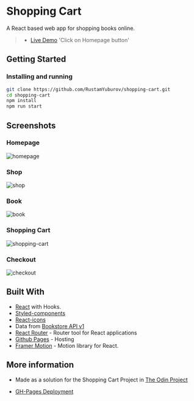 # Shopping Cart

A React based web app for shopping books online.

> - [Live Demo](https://rustamyuburov.github.io/shopping-cart) 'Click on Homepage button'

## Getting Started

### Installing and running

```bash
git clone https://github.com/RustamYuburov/shopping-cart.git
cd shopping-cart
npm install
npm run start
```

## Screenshots

### Homepage

![homepage](https://user-images.githubusercontent.com/66270461/131250287-6926296a-346b-4da4-b484-da94a4f74a38.png)
### Shop

![shop](https://user-images.githubusercontent.com/66270461/131250281-af522f07-2412-41b7-9dc4-c35a512c691f.png)

### Book

![book](https://user-images.githubusercontent.com/66270461/131250286-7feb8001-b6fb-4313-bf47-0c78045ffda5.png)

### Shopping Cart

![shopping-cart](https://user-images.githubusercontent.com/66270461/131250285-5957a7eb-2161-464e-b5a9-15f184f5854a.png)
### Checkout

![checkout](https://user-images.githubusercontent.com/66270461/131250284-f0934386-3ef9-4b49-9033-e7a36097b710.png)
## Built With

- [React](https://reactjs.org/) with Hooks.
- [Styled-components](https://styled-components.com/)
- [React-icons](https://www.npmjs.com/package/react-icons)
- Data from [Bookstore API v1](https://bookstore.docs.apiary.io/#reference/authors/dataauthors/get)
- [React Router](https://reactrouter.com/web/guides/quick-start) - Router tool for React applications
- [Github Pages](https://pages.github.com/) - Hosting
- [Framer Motion](https://www.framer.com/motion/) - Motion library for React.

## More information

- Made as a solution for the Shopping Cart Project in [The Odin Project](https://theodinproject.com/courses/javascript/lessons/shopping-chart)

- [GH-Pages Deployment](https://dev.to/yuribenjamin/how-to-deploy-react-app-in-github-pages-2a1f)